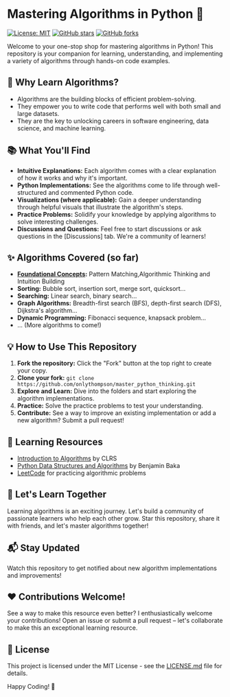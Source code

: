 # Mastering Algorithms in Python 🐍

[![License: MIT](https://img.shields.io/badge/License-MIT-yellow.svg)](https://opensource.org/licenses/MIT)
[![GitHub stars](https://img.shields.io/github/stars/onlythompson/master_python_thinking)](https://github.com/onlythompson/master_python_thinking/stargazers)
[![GitHub forks](https://img.shields.io/github/forks/onlythompson/master_python_thinking)](https://github.com/onlythompson/master_python_thinking/network/members)

Welcome to your one-stop shop for mastering algorithms in Python! This repository is your companion for learning, understanding, and implementing a variety of algorithms through hands-on code examples.

## 🚀 Why Learn Algorithms?

* Algorithms are the building blocks of efficient problem-solving.
* They empower you to write code that performs well with both small and large datasets.
* They are the key to unlocking careers in software engineering, data science, and machine learning.

## 📚  What You'll Find

* **Intuitive Explanations:** Each algorithm comes with a clear explanation of how it works and why it's important.
* **Python Implementations:** See the algorithms come to life through well-structured and commented Python code.
* **Visualizations (where applicable):** Gain a deeper understanding through helpful visuals that illustrate the algorithm's steps.
* **Practice Problems:** Solidify your knowledge by applying algorithms to solve interesting challenges.
* **Discussions and Questions:**  Feel free to start discussions or ask questions in the [Discussions] tab. We're a community of learners!

## ✨ Algorithms Covered (so far)
* **[Foundational Concepts](/foundational_concepts.md):** Pattern Matching,Algorithmic Thinking and Intuition Building
* **Sorting:** Bubble sort, insertion sort, merge sort, quicksort...
* **Searching:** Linear search, binary search...
* **Graph Algorithms:** Breadth-first search (BFS), depth-first search (DFS), Dijkstra's algorithm...
* **Dynamic Programming:** Fibonacci sequence, knapsack problem...
* ... (More algorithms to come!)

## 💡 How to Use This Repository

1. **Fork the repository:** Click the "Fork" button at the top right to create your copy.
2. **Clone your fork:** `git clone https://github.com/onlythompson/master_python_thinking.git`
3. **Explore and Learn:** Dive into the folders and start exploring the algorithm implementations.
4. **Practice:**  Solve the practice problems to test your understanding.
5. **Contribute:**  See a way to improve an existing implementation or add a new algorithm? Submit a pull request!

## 📘 Learning Resources

- [Introduction to Algorithms](https://mitpress.mit.edu/books/introduction-algorithms-third-edition) by CLRS
- [Python Data Structures and Algorithms](https://www.packtpub.com/product/python-data-structures-and-algorithms/9781786467355) by Benjamin Baka
- [LeetCode](https://leetcode.com/) for practicing algorithmic problems

## 🤝 Let's Learn Together

Learning algorithms is an exciting journey. Let's build a community of passionate learners who help each other grow. Star this repository, share it with friends, and let's master algorithms together! 


## 📬 Stay Updated

Watch this repository to get notified about new algorithm implementations and improvements!

## ❤️ Contributions Welcome!

See a way to make this resource even better? I enthusiastically welcome your contributions! Open an issue or submit a pull request – let's collaborate to make this an exceptional learning resource.

## 📄 License

This project is licensed under the MIT License - see the [LICENSE.md](LICENSE.md) file for details.

Happy Coding! 🎉
